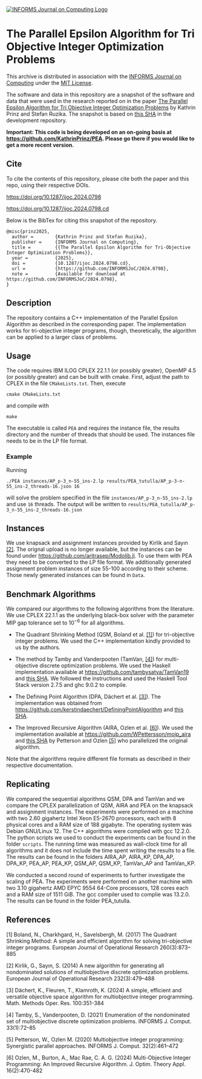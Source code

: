 [![INFORMS Journal on Computing Logo](https://INFORMSJoC.github.io/logos/INFORMS_Journal_on_Computing_Header.jpg)](https://pubsonline.informs.org/journal/ijoc)

# The Parallel Epsilon Algorithm for Tri Objective Integer Optimization Problems

This archive is distributed in association with the [INFORMS Journal on
Computing](https://pubsonline.informs.org/journal/ijoc) under the [MIT License](LICENSE).

The software and data in this repository are a snapshot of the software and data
that were used in the research reported on in the paper 
[The Parallel Epsilon Algorithm for Tri Objective Integer Optimization Problems](https://doi.org/10.1287/ijoc.2024.0798) by Kathrin Prinz and Stefan Ruzika. 
The snapshot is based on 
[this SHA](https://github.com/KathrinPrinz/PEA/commit/ec339214a2bbee53430f0413f309e3435b133cd8) 
in the development repository. 

**Important: This code is being developed on an on-going basis at 
https://github.com/KathrinPrinz/PEA. Please go there if you would like to
get a more recent version.**

## Cite

To cite the contents of this repository, please cite both the paper and this repo, using their respective DOIs.

https://doi.org/10.1287/ijoc.2024.0798

https://doi.org/10.1287/ijoc.2024.0798.cd

Below is the BibTex for citing this snapshot of the repository.

```
@misc{prinz2025,
  author =        {Kathrin Prinz and Stefan Ruzika},
  publisher =     {INFORMS Journal on Computing},
  title =         {{The Parallel Epsilon Algorithm for Tri-Objective Integer Optimization Problems}},
  year =          {2025},
  doi =           {10.1287/ijoc.2024.0798.cd},
  url =           {https://github.com/INFORMSJoC/2024.0798},
  note =          {Available for download at https://github.com/INFORMSJoC/2024.0798},
}  
```

## Description

The repository contains a C++ implementation of the Parallel Epsilon Algorithm as described in the corresponding paper. The implementation works for tri-objective integer programs, though, theoretically, the algorithm can be applied to a larger class of problems.

## Usage
The code requires IBM ILOG CPLEX 22.1.1 (or possibly greater), OpenMP 4.5 (or possibly greater) and can be built with cmake. First, adjust the path to CPLEX in the file ```CMakeLists.txt```.
Then, execute
```
cmake CMakeLists.txt
```
and compile with 
```
make
```

The executable is called ```PEA``` and requires the instance file, the results directory and the number of threads that should be used. The instances file needs to be in the LP file format.

### Example
Running 
```
./PEA instances/AP_p-3_n-55_ins-2.lp results/PEA_tutulla/AP_p-3-n-55_ins-2_threads-16.json 16
``` 
will solve the problem specified in the file ```instances/AP_p-3_n-55_ins-2.lp``` and use ```16``` threads. The output will be written to ```results/PEA_tutulla/AP_p-3_n-55_ins-2_threads-16.json```

## Instances 
We use knapsack and assignment instances provided by Kirlik and Sayın [[2]](#2). The orignal upload is no longer available, but the instances can be found under https://github.com/aritrasep/Modolib.jl. To use them with PEA they need to be converted to the LP file format. We additionally generated assignment problem instances of size 55-100 according to their scheme. Those newly generated instances can be found in ```Data```. 

## Benchmark Algorithms
We compared our algorithms to the following algorithms from the literature.  We use CPLEX 22.1.1 as the underlying black-box solver with the parameter MIP gap tolerance set to $10^{-6}$ for all algorithms.

* The Quadrant Shrinking Method (QSM, Boland et al. [[1]](#1)) for tri-objective integer problems. We used the C++ implementation kindly provided to us by the authors.

* The method by Tamby and Vanderpooten (TamVan, [[4]](#4)) for multi-objective discrete optimization problems. We used the Haskell implementation available at https://github.com/tambysatya/TamVan19 and [this SHA](https://github.com/tambysatya/TamVan19/commit/7388e149f24b7a06c676baeaf35ccbe6b08ce955). We followed the instructions and used the Haskell Tool Stack version 2.7.5 and ghc 9.0.2 to compile.

* The Defining Point Algorithm (DPA, Dächert et al. [[3]](#3)). The implementation was obtained from https://github.com/kerstindaechert/DefiningPointAlgorithm and [this SHA](https://github.com/kerstindaechert/DefiningPointAlgorithm/commit/71ec8251c6b556fb7cf47c8a6186e6ee6c8a39ef).

* The Improved Recursive Algorithm (AIRA, Ozlen et al. [[6]](#6)). We used the implementation available at https://github.com/WPettersson/moip_aira and [this SHA](https://github.com/WPettersson/moip_aira/commit/40cd8bff722e227d9bde647f6156ab81da981993) by Petterson and Ozlen [[5]](#5) who parallelized the original algorithm.

Note that the algorithms require different file formats as described in their respective documentation.

## Replicating

We compared the sequential algorithms QSM, DPA and TamVan  and we compare the CPLEX parallelization of QSM, AIRA and PEA on the knapsack and assignment instances. The experiments were performed on a machine with two 2.60 gigahertz Intel Xeon E5-2670 processors, each with 8 physical cores and a RAM size of 188 gigabyte. The operating system was Debian GNU/Linux 12. The C++ algorithms were compiled with gcc 12.2.0.
The python scripts we used to conduct the experiments can be found in the folder ```scripts```. The running time was measured as wall-clock time for all algorithms and it does not include the time spent writing the results to a file. The results can be found in the folders 
AIRA_AP, AIRA_KP, DPA_AP, DPA_KP, PEA_AP, PEA_KP, QSM_AP, QSM_KP, TamVan_AP and TamVan_KP.

We conducted a second round of experiments to further investigate the scaling of PEA. The experiments were performed on another machine with two 3.10 gigahertz AMD EPYC 9554 64-Core processors, 128 cores each and a RAM size of 1511 GiB. The gcc compiler used to complie was 13.2.0. The results can be found in the folder PEA_tutulla.

## References

<a id="1">[1]</a>
Boland, N., Charkhgard, H., Savelsbergh, M. (2017)
The Quadrant Shrinking Method: A simple and efficient algorithm for solving tri-objective integer programs.
European Journal of Operational Research 260(3):873–885

<a id="2">[2]</a>
Kirlik, G., Sayın, S. (2014)
A new algorithm for generating all nondominated solutions of multiobjective discrete optimization problems.
European Journal of Operational Research 232(3):479–488

<a id="3">[3]</a>
Dächert, K., Fleuren, T., Klamroth, K. (2024)
A simple, efficient and versatile objective space algorithm for multiobjective integer programming.
Math. Methods Oper. Res. 100:351-384

<a id="4">[4]</a>
Tamby, S., Vanderpooten, D. (2021)
Enumeration of the nondominated set of multiobjective discrete optimization problems.
INFORMS J. Comput. 33(1):72–85

<a id="5">[5]</a>
Petterson, W., Ozlen M. (2020)
Multiobjective integer programming: Synergistic parallel approaches.
INFORMS J. Comput. 32(2):461–472

<a id="6">[6]</a>
Ozlen, M., Burton, A., Mac Rae, C. A. G. (2024)
Multi-Objective Integer Programming: An Improved Recursive Algorithm.
J. Optim. Theory Appl. 16(2):470-482
